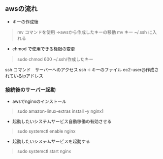 ## awsの流れ
- キーの作成後
 > mv コマンドを使用 →awsから作成したキーの移動
 > mv キー ~/.ssh に入れる

- chmod で使用できる権限の変更
 > sudo chmod 600 ~/.ssh/作成したキー

ssh コマンド　サーバーへのアクセス
ssh -i キーのファイル ec2-user@作成されているipアドレス

### 接続後のサーバー起動
- awsでnginxのインストール
 > sudo amazon-linux-extras install -y nginx1 
- 起動したいシステムサービス自動稼働の有効させる
 > sudo systemctl enable nginx
- 起動したいシステムサービスを起動する
 > sudo systemctl start nginx
